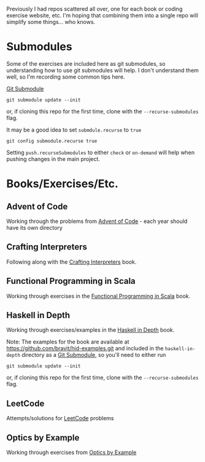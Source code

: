 Previously I had repos scattered all over, one for each book or coding exercise website, etc. I'm hoping that combining them into a single repo will simplify some things... who knows.

# Submodules
Some of the exercises are included here as git submodules, so understanding how to use git submodules will help. I don't understand them well, so I'm recording some common tips here.

[Git Submodule](https://git-scm.com/book/en/v2/Git-Tools-Submodules)

```shell
git submodule update --init
```
or, if cloning this repo for the first time, clone with the `--recurse-submodules` flag.

It may be a good idea to set `submdule.recurse` to `true`
```shell
git config submodule.recurse true
```

Setting `push.recurseSubmodules` to either `check` or `on-demand` will help when pushing changes in the main project.

# Books/Exercises/Etc.

## Advent of Code
Working through the problems from [Advent of Code](https://adventofcode.com/) - each year should have its own directory

## Crafting Interpreters
Following along with the [Crafting Interpreters](https://craftinginterpreters.com/) book.

## Functional Programming in Scala
Working through exercises in the [Functional Programming in Scala](https://www.manning.com/books/functional-programming-in-scala) book.

## Haskell in Depth
Working through exercises/examples in the [Haskell in Depth](https://www.manning.com/books/haskell-in-depth) book.

Note: The examples for the book are available at
<https://github.com/bravit/hid-examples.git> and included in the
`haskell-in-depth` directory as a
[Git Submodule](https://git-scm.com/book/en/v2/Git-Tools-Submodules), so you'll
need to either run
```shell
git submodule update --init
```
or, if cloning this repo for the first time, clone with the `--recurse-submodules` flag.

## LeetCode
Attempts/solutions for [LeetCode](https://leetcode.com/) problems

## Optics by Example
Working through exercises from [Optics by Example](https://leanpub.com/optics-by-example)
